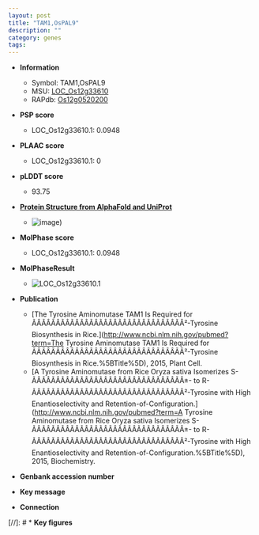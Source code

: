 ```yaml
---
layout: post
title: "TAM1,OsPAL9"
description: ""
category: genes
tags: 
---
```


* **Information**  
    + Symbol: TAM1,OsPAL9  
    + MSU: [LOC_Os12g33610](http://rice.plantbiology.msu.edu/cgi-bin/ORF_infopage.cgi?orf=LOC_Os12g33610)  
    + RAPdb: [Os12g0520200](http://rapdb.dna.affrc.go.jp/viewer/gbrowse_details/irgsp1?name=Os12g0520200)  

* **PSP score**  
    + LOC_Os12g33610.1: 0.0948 

* **PLAAC score**  
    + LOC_Os12g33610.1: 0 

* **pLDDT score**
    + 93.75

* **[Protein Structure from AlphaFold and UniProt](https://www.uniprot.org/uniprotkb/Q2QPR0/entry#structure)**
    + ![image](https://ricepsp.github.io/images/Q2/AF-Q2QPR0-F1.png))

* **MolPhase score**
    + LOC_Os12g33610.1: 0.0948

* **MolPhaseResult**
    + ![LOC_Os12g33610.1](https://ricepsp.github.io/pictures/LOC_Os12g/LOC_Os12g33610.1.png)

* **Publication**  
    + [The Tyrosine Aminomutase TAM1 Is Required for ÃÂÃÂÃÂÃÂÃÂÃÂÃÂÃÂÃÂÃÂÃÂÃÂÃÂÃÂÃÂÃÂ²-Tyrosine Biosynthesis in Rice.](http://www.ncbi.nlm.nih.gov/pubmed?term=The Tyrosine Aminomutase TAM1 Is Required for ÃÂÃÂÃÂÃÂÃÂÃÂÃÂÃÂÃÂÃÂÃÂÃÂÃÂÃÂÃÂÃÂ²-Tyrosine Biosynthesis in Rice.%5BTitle%5D), 2015, Plant Cell.
    + [A Tyrosine Aminomutase from Rice Oryza sativa Isomerizes S-ÃÂÃÂÃÂÃÂÃÂÃÂÃÂÃÂÃÂÃÂÃÂÃÂÃÂÃÂÃÂÃÂ±- to R-ÃÂÃÂÃÂÃÂÃÂÃÂÃÂÃÂÃÂÃÂÃÂÃÂÃÂÃÂÃÂÃÂ²-Tyrosine with High Enantioselectivity and Retention-of-Configuration.](http://www.ncbi.nlm.nih.gov/pubmed?term=A Tyrosine Aminomutase from Rice Oryza sativa Isomerizes S-ÃÂÃÂÃÂÃÂÃÂÃÂÃÂÃÂÃÂÃÂÃÂÃÂÃÂÃÂÃÂÃÂ±- to R-ÃÂÃÂÃÂÃÂÃÂÃÂÃÂÃÂÃÂÃÂÃÂÃÂÃÂÃÂÃÂÃÂ²-Tyrosine with High Enantioselectivity and Retention-of-Configuration.%5BTitle%5D), 2015, Biochemistry.

* **Genbank accession number**  

* **Key message**  

* **Connection**  

[//]: # * **Key figures**  



